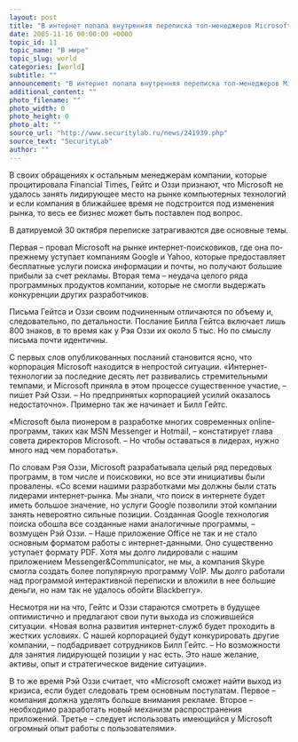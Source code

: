 ```yaml
---
layout: post
title: "В интернет попала внутренняя переписка топ-менеджеров Microsoft"
date: 2005-11-16 00:00:00 +0000
topic_id: 11
topic_name: "В мире"
topic_slug: world
categories: [world]
subtitle: ""
announcement: "В интернет попала внутренняя переписка топ-менеджеров Microsoft. Председатель совета директоров компании Билл Гейтс и ее главный инженер Рэй Оззи не стесняются в выражениях."
additional_content: ""
photo_filename: ""
photo_width: 0
photo_height: 0
photo_alt: ""
source_url: "http://www.securitylab.ru/news/241939.php"
source_text: "SecurityLab"
author: ""
---
```

В своих обращениях к остальным менеджерам компании, которые процитировала Financial Times, Гейтс и Оззи признают, что Microsoft не удалось занять лидирующее место на рынке компьютерных технологий и если компания в ближайшее время не подстроится под изменения рынка, то весь ее бизнес может быть поставлен под вопрос.

В датируемой 30 октября переписке затрагиваются две основные темы.

Первая – провал Microsoft на рынке интернет-поисковиков, где она по-прежнему уступает компаниям Google и Yahoo, которые предоставляет бесплатные услуги поиска информации и почты, но получают большие прибыли за счет рекламы. Вторая тема – неудача целого ряда программных продуктов компании, которые не смогли выдержать конкуренции других разработчиков.

Письма Гейтса и Оззи своим подчиненным отличаются по объему и, следовательно, по детальности. Послание Билла Гейтса включает лишь 800 знаков, в то время как у Рэя Оззи их около 5 тыс. Но по смыслу письма почти идентичны.

С первых слов опубликованных посланий становится ясно, что корпорация Microsoft находится в непростой ситуации. «Интернет-технологии за последние десять лет развивались стремительными темпами, и Microsoft приняла в этом процессе существенное участие, – пишет Рэй Оззи. – Но предпринятых корпорацией усилий оказалось недостаточно». Примерно так же начинает и Билл Гейтс.

«Microsoft была пионером в разработке многих современных online-программ, таких как MSN Messenger и Hotmail, – констатирует глава совета директоров Microsoft. – Но чтобы оставаться в лидерах, нужно много над чем поработать».

По словам Рэя Оззи, Microsoft разрабатывала целый ряд передовых программ, в том числе и поисковики, но все эти инициативы были провалены. «Со всеми нашими разработками мы должны были стать лидерами интернет-рынка. Мы знали, что поиск в интернете будет иметь большое значение, но услуги Google позволили этой компании занять невероятно сильные позиции. Созданная Google технология поиска обошла все созданные нами аналогичные программы, – возмущен Рэй Оззи. – Наше приложение Office не так и не стало основным форматом работы с интернет-данными. Оно существенно уступает формату PDF. Хотя мы долго лидировали с нашим приложением Messenger&Communicator, не мы, а компания Skype смогла создать более популярную программу VoIP. Мы долго работали над программой интерактивной переписки и вложили в нее большие деньги, но нам так не удалось обойти Blackberry».

Несмотря ни на что, Гейтс и Оззи стараются смотреть в будущее оптимистично и предлагают свои пути выхода из сложившейся ситуации. «Новая волна развития интернет-служб будет проходить в жестких условиях. С нашей корпорацией будут конкурировать другие компании, – подбадривает сотрудников Билл Гейтс. – Но возможности для занятия лидирующей позиции у нас есть. Это наше желание, активы, опыт и стратегическое видение ситуации».

В то же время Рэй Оззи считает, что «Microsoft сможет найти выход из кризиса, если будет следовать трем основным постулатам. Первое – компания должна уделять больше внимания рекламе. Второе – необходимо разработать новый механизм распространения приложений. Третье – следует использовать имеющийся у Microsoft огромный опыт работы с пользователями».
